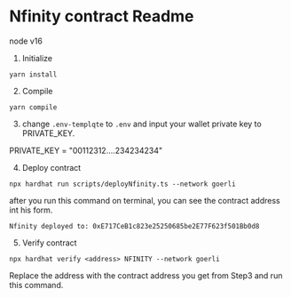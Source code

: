 # Nfinity contract Readme

node v16

1. Initialize

```
yarn install
```


2. Compile

```
yarn compile
```


3. change `.env-templqte` to `.env` and input your wallet private key to PRIVATE_KEY.

PRIVATE_KEY = "00112312....234234234"


4. Deploy contract

```
npx hardhat run scripts/deployNfinity.ts --network goerli
```

after you run this command on terminal, you can see the contract address int his form.

`Nfinity deployed to: 0xE717CeB1c823e25250685be2E77F623f501Bb0d8`


5. Verify contract

```
npx hardhat verify <address> NFINITY --network goerli
```

Replace the address with the contract address you get from Step3 and run this command.